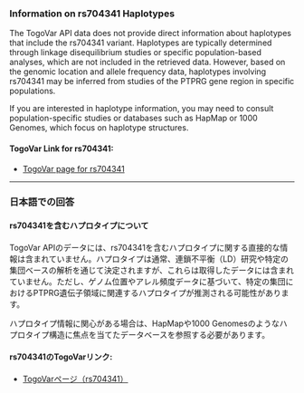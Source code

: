 ### Information on rs704341 Haplotypes
The TogoVar API data does not provide direct information about haplotypes that include the rs704341 variant. Haplotypes are typically determined through linkage disequilibrium studies or specific population-based analyses, which are not included in the retrieved data. However, based on the genomic location and allele frequency data, haplotypes involving rs704341 may be inferred from studies of the PTPRG gene region in specific populations.

If you are interested in haplotype information, you may need to consult population-specific studies or databases such as HapMap or 1000 Genomes, which focus on haplotype structures.

#### TogoVar Link for rs704341:
- [TogoVar page for rs704341](https://togovar.org/variant/tgv12747289)

---

### 日本語での回答
#### rs704341を含むハプロタイプについて
TogoVar APIのデータには、rs704341を含むハプロタイプに関する直接的な情報は含まれていません。ハプロタイプは通常、連鎖不平衡（LD）研究や特定の集団ベースの解析を通じて決定されますが、これらは取得したデータには含まれていません。ただし、ゲノム位置やアレル頻度データに基づいて、特定の集団におけるPTPRG遺伝子領域に関連するハプロタイプが推測される可能性があります。

ハプロタイプ情報に関心がある場合は、HapMapや1000 Genomesのようなハプロタイプ構造に焦点を当てたデータベースを参照する必要があります。

#### rs704341のTogoVarリンク:
- [TogoVarページ（rs704341）](https://togovar.org/variant/tgv12747289)